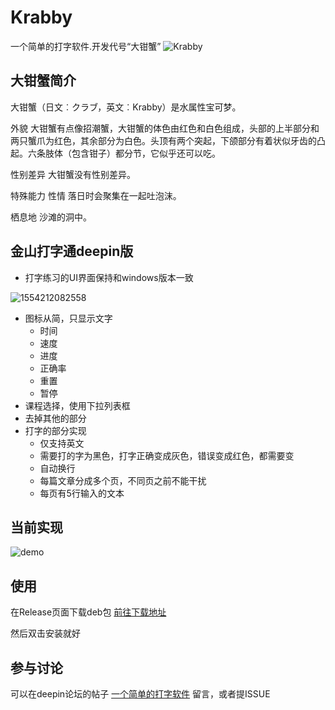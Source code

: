 # Krabby

一个简单的打字软件.开发代号“大钳蟹”
![Krabby](http://s1.52poke.wiki/wiki/thumb/a/a7/098Krabby.png/300px-098Krabby.png)
## 大钳蟹简介
大钳蟹（日文︰クラブ，英文︰Krabby）是水属性宝可梦。

外貌
大钳蟹有点像招潮蟹，大钳蟹的体色由红色和白色组成，头部的上半部分和两只蟹爪为红色，其余部分为白色。头顶有两个突起，下颌部分有着状似牙齿的凸起。六条肢体（包含钳子）都分节，它似乎还可以吃。

性别差异
大钳蟹没有性别差异。

特殊能力
性情
落日时会聚集在一起吐泡沫。

栖息地
沙滩的洞中。

## 金山打字通deepin版

- 打字练习的UI界面保持和windows版本一致

![1554212082558](https://img-blog.csdnimg.cn/20190403215627887.png)

- 图标从简，只显示文字
  - 时间
  - 速度
  - 进度
  - 正确率
  - 重置
  - 暂停
- 课程选择，使用下拉列表框
- 去掉其他的部分
- 打字的部分实现
  - 仅支持英文
  - 需要打的字为黑色，打字正确变成灰色，错误变成红色，都需要变
  - 自动换行
  - 每篇文章分成多个页，不同页之前不能干扰
  - 每页有5行输入的文本
  
## 当前实现
![demo](https://img-blog.csdnimg.cn/20190406212406814.png)

## 使用

在Release页面下载deb包 [前往下载地址](https://github.com/PikachuHy/Krabby/releases)

然后双击安装就好

## 参与讨论

可以在deepin论坛的帖子 [一个简单的打字软件](https://bbs.deepin.org/forum.php?mod=viewthread&tid=176472&extra=) 留言，或者提ISSUE

